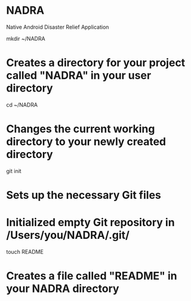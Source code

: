 NADRA
=====

Native Android Disaster Relief Application

mkdir ~/NADRA
# Creates a directory for your project called "NADRA" in your user directory

cd ~/NADRA
# Changes the current working directory to your newly created directory

git init
# Sets up the necessary Git files
# Initialized empty Git repository in /Users/you/NADRA/.git/

touch README
# Creates a file called "README" in your NADRA directory
